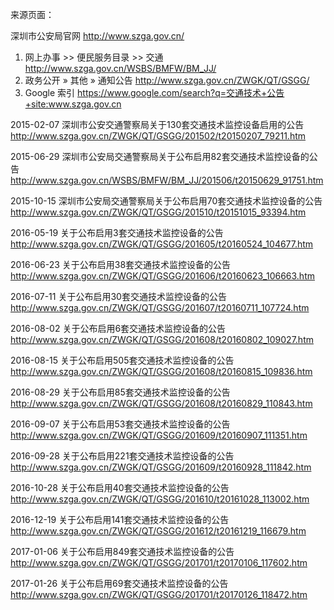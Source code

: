 来源页面：

深圳市公安局官网 http://www.szga.gov.cn/
1. 网上办事 >> 便民服务目录 >> 交通 http://www.szga.gov.cn/WSBS/BMFW/BM_JJ/
2. 政务公开 » 其他 » 通知公告 http://www.szga.gov.cn/ZWGK/QT/GSGG/
3. Google 索引 https://www.google.com/search?q=交通技术+公告+site:www.szga.gov.cn


2015-02-07 
深圳市公安交通警察局关于130套交通技术监控设备启用的公告
http://www.szga.gov.cn/ZWGK/QT/GSGG/201502/t20150207_79211.htm

<!-- 2015-04-09
深圳市公安局交通警察局关于启用6套交通技术监控设备的公告
http://www.szga.gov.cn/WSBS/BMFW/BM_JJ/201504/t20150409_91754.htm -->

2015-06-29
深圳市公安局交通警察局关于公布启用82套交通技术监控设备的公告
http://www.szga.gov.cn/WSBS/BMFW/BM_JJ/201506/t20150629_91751.htm

<!-- 2015-08-19
深圳市公安局交通警察局关于公布启用36套交通技术监控设备的公告
http://www.szga.gov.cn/WSBS/BMFW/BM_JJ/201508/t20150819_91752.htm -->

2015-10-15
深圳市公安局交通警察局关于公布启用70套交通技术监控设备的公告
http://www.szga.gov.cn/ZWGK/QT/GSGG/201510/t20151015_93394.htm

<!-- 2015-10-28
深圳市公安局交通警察局关于公布启用16套交通技术监控设备的公告
http://www.szga.gov.cn/ZWGK/QT/GSGG/201510/t20151028_94081.htm -->

<!-- 2015-11-27
深圳市公安局交通警察局关于公布启用18套交通技术监控设备的公告
http://www.szga.gov.cn/ZWGK/QT/GSGG/201511/t20151127_95932.htm -->

<!-- 2015-12-24
深圳市公安局交通警察局关于公布启用3套交通技术监控设备的公告
http://www.szga.gov.cn/ZWGK/QT/GSGG/201512/t20151224_97453.htm -->

<!-- 2015-12-29 
深圳市公安局交通警察局关于公布启用29套交通技术监控设备的公告
http://www.szga.gov.cn/ZWGK/QT/GSGG/201512/t20151229_97597.htm -->

<!-- 2016-02-01
关于公布启用59套交通技术监控设备的公告
http://www.szga.gov.cn/ZWGK/QT/GSGG/201602/t20160201_99386.htm -->

<!-- 2016-03-30
关于公布启用22套交通技术监控设备的公告
http://www.szga.gov.cn/ZWGK/QT/GSGG/201603/t20160330_101621.htm -->

2016-05-19
关于公布启用3套交通技术监控设备的公告
http://www.szga.gov.cn/ZWGK/QT/GSGG/201605/t20160524_104677.htm

2016-06-23
关于公布启用38套交通技术监控设备的公告
http://www.szga.gov.cn/ZWGK/QT/GSGG/201606/t20160623_106663.htm

<!-- 2016-07-04
关于公布启用11套交通技术监控设备的公告(深公交（通）〔2016〕82号)
http://www.szga.gov.cn/ZWGK/QT/GSGG/201607/t20160704_107252.htm -->

<!-- 2016-07-04
关于公布启用11套交通技术监控设备的公告(深公交（通）〔2016〕61号)
http://www.szga.gov.cn/ZWGK/QT/GSGG/201607/t20160704_107250.htm -->

2016-07-11
关于公布启用30套交通技术监控设备的公告
http://www.szga.gov.cn/ZWGK/QT/GSGG/201607/t20160711_107724.htm

2016-08-02
关于公布启用6套交通技术监控设备的公告
http://www.szga.gov.cn/ZWGK/QT/GSGG/201608/t20160802_109027.htm

2016-08-15
关于公布启用505套交通技术监控设备的公告
http://www.szga.gov.cn/ZWGK/QT/GSGG/201608/t20160815_109836.htm

2016-08-29
关于公布启用85套交通技术监控设备的公告
http://www.szga.gov.cn/ZWGK/QT/GSGG/201608/t20160829_110843.htm

2016-09-07
关于公布启用53套交通技术监控设备的公告
http://www.szga.gov.cn/ZWGK/QT/GSGG/201609/t20160907_111351.htm

<!-- 2016-09-26
关于公布启用35套交通技术监控设备的公告(深公交（通）〔2016〕140号)
http://www.szga.gov.cn/ZWGK/QT/GSGG/201609/t20160927_111803.htm -->

2016-09-28
关于公布启用221套交通技术监控设备的公告
http://www.szga.gov.cn/ZWGK/QT/GSGG/201609/t20160928_111842.htm

2016-10-28
关于公布启用40套交通技术监控设备的公告
http://www.szga.gov.cn/ZWGK/QT/GSGG/201610/t20161028_113002.htm

2016-12-19
关于公布启用141套交通技术监控设备的公告
http://www.szga.gov.cn/ZWGK/QT/GSGG/201612/t20161219_116679.htm

2017-01-06
关于公布启用849套交通技术监控设备的公告
http://www.szga.gov.cn/ZWGK/QT/GSGG/201701/t20170106_117602.htm

2017-01-26
关于公布启用69套交通技术监控设备的公告
http://www.szga.gov.cn/ZWGK/QT/GSGG/201701/t20170126_118472.htm
